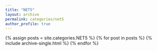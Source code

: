 ```yaml
---
title: "NET5"
layout: archive
permalink: categories/net5
author_profile: true
---
```


{% assign posts = site.categories.NET5 %}
{% for post in posts %} {% include archive-single.html %} {% endfor %}
